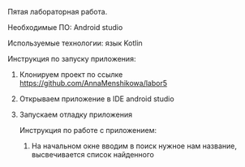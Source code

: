 Пятая лабораторная работа.

Необходимые ПО: Android studio

Используемые технологии: язык Kotlin

Инструкция по запуску приложения:
1. Клонируем проект по ссылке https://github.com/AnnaMenshikowa/labor5
2. Открываем приложение в IDE android studio
3. Запускаем отладку приложения
   
   Инструкция по работе с приложением:
   1. На начальном окне вводим в поиск нужное нам название, высвечивается список найденного
